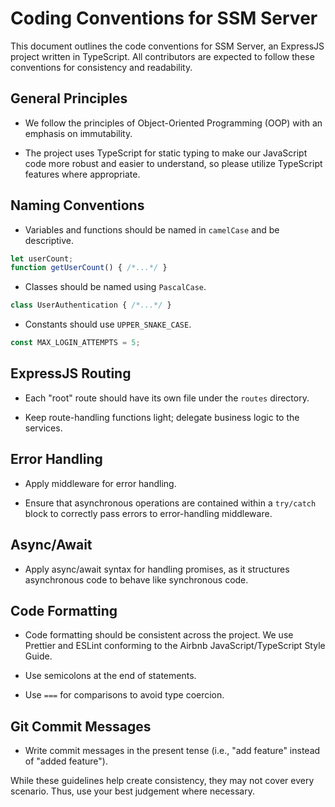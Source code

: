 # Coding Conventions for SSM Server

This document outlines the code conventions for SSM Server, an ExpressJS project written in TypeScript. All contributors are expected to follow these conventions for consistency and readability.

## General Principles

- We follow the principles of Object-Oriented Programming (OOP) with an emphasis on immutability.

- The project uses TypeScript for static typing to make our JavaScript code more robust and easier to understand, so please utilize TypeScript features where appropriate.

## Naming Conventions

- Variables and functions should be named in `camelCase` and be descriptive.

```typescript
let userCount;
function getUserCount() { /*...*/ }
```

- Classes should be named using `PascalCase`.

```typescript
class UserAuthentication { /*...*/ }
```

- Constants should use `UPPER_SNAKE_CASE`.

```typescript
const MAX_LOGIN_ATTEMPTS = 5;
```

## ExpressJS Routing

- Each "root" route should have its own file under the `routes` directory.

- Keep route-handling functions light; delegate business logic to the services.

## Error Handling

- Apply middleware for error handling.

- Ensure that asynchronous operations are contained within a `try/catch` block to correctly pass errors to error-handling middleware.

## Async/Await

- Apply async/await syntax for handling promises, as it structures asynchronous code to behave like synchronous code.

## Code Formatting

- Code formatting should be consistent across the project. We use Prettier and ESLint conforming to the Airbnb JavaScript/TypeScript Style Guide.

- Use semicolons at the end of statements.

- Use `===` for comparisons to avoid type coercion.

## Git Commit Messages

- Write commit messages in the present tense (i.e., "add feature" instead of "added feature").

While these guidelines help create consistency, they may not cover every scenario. Thus, use your best judgement where necessary.
